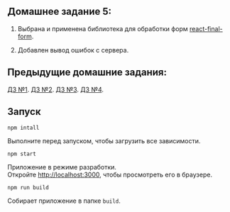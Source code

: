 ## Домашнее задание 5:

1. Выбрана и применена библиотека для обработки форм [react-final-form](https://github.com/final-form/react-final-form).

2. Добавлен вывод ошибок с сервера.

## Предыдущие домашние задания:

[ДЗ №1](https://github.com/XakimAA/loft-taxi/blob/homework-1/README.md).
[ДЗ №2](https://github.com/XakimAA/loft-taxi/blob/homework-2/README.md).
[ДЗ №3](https://github.com/XakimAA/loft-taxi/blob/homework-3/README.md).
[ДЗ №4](https://github.com/XakimAA/loft-taxi/blob/homework-4/README.md).

## Запуск

`npm intall`

Выполните перед запуском, чтобы загрузить все зависимости.

`npm start`

Приложение в режиме разработки.<br />
Откройте [http://localhost:3000](http://localhost:3000), чтобы просмотреть его в браузере.

`npm run build`

Собирает приложение в папке `build`.
